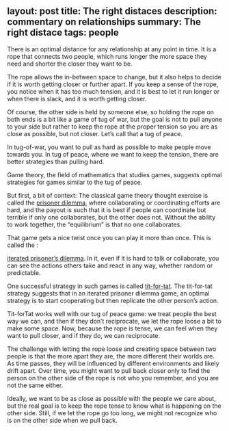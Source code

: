 layout: post
title: The right distaces
description: commentary on relationships 
summary: The right distace
tags: people
---


There is an optimal distance for any relationship at any point in time. It is a rope that connects two people, which runs longer the more space they need and shorter the closer they want to be.

The rope allows the in-between space to change, but it also helps to decide if it is worth getting closer or further apart.
If you keep a sense of the rope, you notice when it has too much tension, and it is best to let it run longer or when there is slack, and it is worth getting closer. 

Of course, the other side is held by someone else, so holding the rope on both ends is a bit like a game of tug of war, but the goal is not to pull anyone to your side but rather to keep the rope at the proper tension so you are as close as possible, but not closer. Let’s call that a tug of peace. 

In tug-of-war, you want to pull as hard as possible to make people move towards you. In tug of peace, where we want to keep the tension, there are better strategies than pulling hard. 

Game theory, the field of mathematics that studies games, suggests optimal strategies for games similar to the tug of peace.

But first, a bit of context: The classical game theory thought exercise is called the [prisoner dilemma](https://en.wikipedia.org/wiki/Prisoner%27s_dilemma), where collaborating or coordinating efforts are hard, and the payout is such that it is best if people can coordinate but terrible if only one collaborates, but the other does not. Without the ability to work together, the “equilibrium” is that no one collaborates. 

That game gets a nice twist once you can play it more than once. This is called the :

 [iterated prisoner’s dilemma](https://en.wikipedia.org/wiki/Prisoner%27s_dilemma#The_iterated_prisoner's_dilemma). In it, even if it is hard to talk or collaborate, you can see the actions others take and react in any way, whether random or predictable. 

One successful strategy in such games is called [tit-for-tat](https://en.wikipedia.org/wiki/Tit_for_tat). The tit-for-tat strategy suggests that in an iterated prisoner dilemma game, an optimal strategy is to start cooperating but then replicate the other person’s action.

Tit-forTat works well with our tug of peace game: we treat people the best way we can, and then if they don’t reciprocate, we let the rope loose a bit to make some space. Now, because the rope is tense, we can feel when they want to pull closer, and if they do, we can reciprocate. 

The challenge with letting the rope loose and creating space between two people is that the more apart they are, the more different their worlds are. As time passes, they will be influenced by different environments and likely drift apart. Over time, you might want to pull back closer only to find the person on the other side of the rope is not who you remember, and you are not the same either.

Ideally, we want to be as close as possible with the people we care about, but the real goal is to keep the rope tense to know what is happening on the other side. Still, if we let the rope go too long, we might not recognize who is on the other side when we pull back. 
